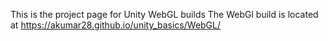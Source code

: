 This is the project page for Unity WebGL builds
The WebGl build is located at https://akumar28.github.io/unity_basics/WebGL/
